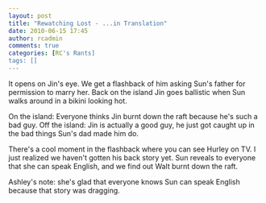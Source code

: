 ```yaml
---
layout: post
title: "Rewatching Lost - ...in Translation"
date: 2010-06-15 17:45
author: rcadmin
comments: true
categories: [RC's Rants]
tags: []
---
```

It opens on Jin's eye. We get a flashback of him asking Sun's father for permission to marry her. Back on the island Jin goes ballistic when Sun walks around in a bikini looking hot.

On the island: Everyone thinks Jin burnt down the raft because he's such a bad guy.
Off the island: Jin is actually a good guy, he just got caught up in the bad things Sun's dad made him do. 

There's a cool moment in the flashback where you can see Hurley on TV. I just realized we haven't gotten his back story yet. Sun reveals to everyone that she can speak English, and we find out Walt burnt down the raft. 

Ashley's note: she's glad that everyone knows Sun can speak English because that story was dragging. 

